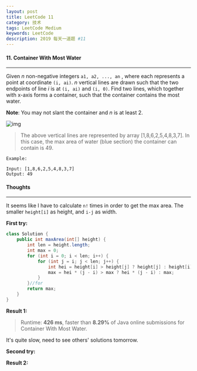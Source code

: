 ```yaml
---
layout: post
title: LeetCode 11
category: 技术
tags: LeetCode Medium
keywords: LeetCode
description: 2019 每天一道题 #11
---
```


#### 11. Container With Most Water
---
Given *n* non-negative integers `a1, a2, ..., an` , where each represents a point at coordinate `(i, ai)`. *n* vertical lines are drawn such that the two endpoints of line *i* is at `(i, ai)` and `(i, 0)`. Find two lines, which together with x-axis forms a container, such that the container contains the most water.

**Note**: You may not slant the container and *n* is at least 2.

![img](https://s3-lc-upload.s3.amazonaws.com/uploads/2018/07/17/question_11.jpg)

> The above vertical lines are represented by array [1,8,6,2,5,4,8,3,7]. In this case, the max area of water (blue section) the container can contain is 49.



```
Example:

Input: [1,8,6,2,5,4,8,3,7]
Output: 49
```
#### Thoughts
---
It seems like I have to calculate `n!` times in order to get the max area. The smaller `height[i]` as height, and `i-j` as width.

**First try:**
```Java
class Solution {
    public int maxArea(int[] height) {
        int len = height.length;
        int max = 0;
        for (int i = 0; i < len; i++) {
            for (int j = i; j < len; j++) {
                int hei = height[i] > height[j] ? height[j] : height[i];
                max = hei * (j - i) > max ? hei * (j - i) : max;
            }
        }//for
        return max;
    }
}
```

**Result 1:**
> Runtime: **426 ms**, faster than **8.29%** of Java online submissions for Container With Most Water.

It's quite slow, need to see others' solutions tomorrow.

**Second try:**


**Result 2:**

